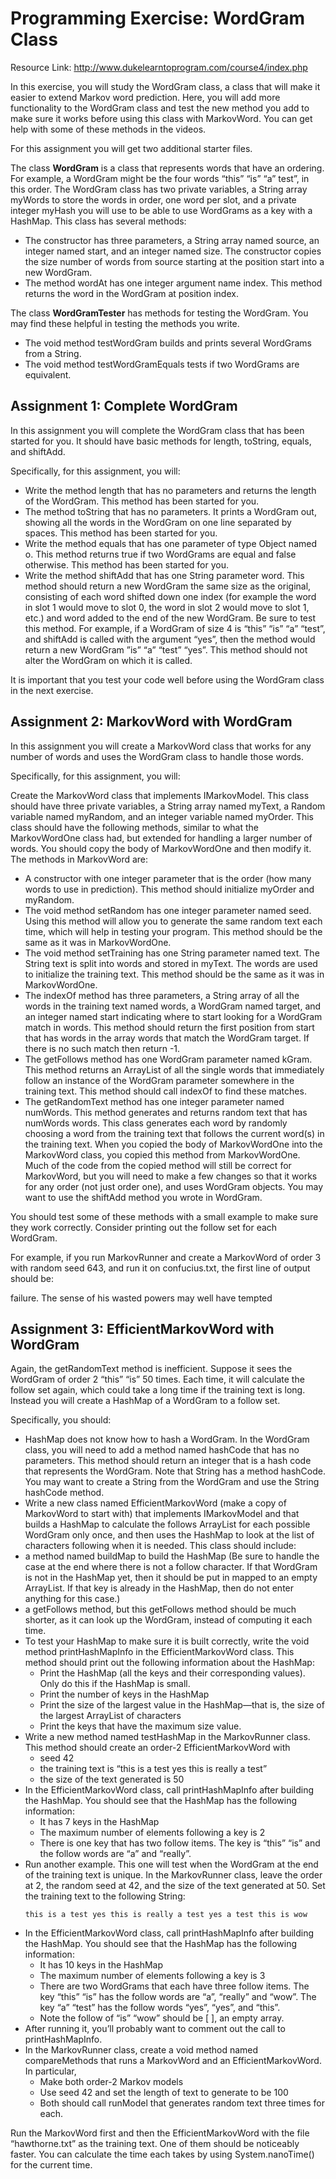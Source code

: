 # Programming Exercise: WordGram Class

Resource Link: http://www.dukelearntoprogram.com/course4/index.php 

In this exercise, you will study the WordGram class, a class that will make it easier to extend Markov word prediction. Here, you will add more functionality to the WordGram class and test the new method you add to make sure it works before using this class with MarkovWord. You can get help with some of these methods in the videos. 

For this assignment you will get two additional starter files. 

The class __WordGram__ is a class that represents words that have an ordering. For example, a WordGram might be the four words “this” “is” “a” test”, in this order. The WordGram class has two private variables, a String array myWords to store the words in order, one word per slot, and a private integer myHash you will use to be able to use WordGrams as a key with a HashMap. This class has several methods:
- The constructor has three parameters, a String array named source, an integer named start, and an integer named size. The constructor copies the size number of words from source starting at the position start into a new WordGram.
- The method wordAt has one integer argument name index. This method returns the word in the WordGram at position index.

The class __WordGramTester__ has methods for testing the WordGram. You may find these helpful in testing the methods you write. 
- The void method testWordGram builds and prints several WordGrams from a String.
- The void method testWordGramEquals tests if two WordGrams are equivalent. 

## Assignment 1: Complete WordGram
In this assignment you will complete the WordGram class that has been started for you. It should have basic methods for length, toString, equals, and shiftAdd.

Specifically, for this assignment, you will:
- Write the method length that has no parameters and returns the length of the WordGram. This method has been started for you. 
- The method toString that has no parameters. It prints a WordGram out, showing all the words in the WordGram on one line separated by spaces. This method has been started for you. 
- Write the method equals that has one parameter of type Object named o. This method returns true if two WordGrams are equal and false otherwise. This method has been started for you. 
- Write the method shiftAdd that has one String parameter word. This method should return a new WordGram the same size as the original, consisting of each word shifted down one index (for example the word in slot 1 would move to slot 0, the word in slot 2 would move to slot 1, etc.) and word added to the end of the new WordGram. Be sure to test this method. For example, if a WordGram of size 4 is “this” “is” “a” “test”, and shiftAdd is called with the argument “yes”, then the method would return a new WordGram ”is” “a” “test” “yes”. This method should not alter the WordGram on which it is called.

It is important that you test your code well before using the WordGram class in the next exercise. 

## Assignment 2: MarkovWord with WordGram
In this assignment you will create a MarkovWord class that works for any number of words and uses the WordGram class to handle those words. 

Specifically, for this assignment, you will:

Create the MarkovWord class that implements IMarkovModel. This class should have three private variables, a String array named myText, a Random variable named myRandom, and an integer variable named myOrder. This class should have the following methods, similar to what the MarkovWordOne class had, but extended for handling a larger number of words. You should copy the body of MarkovWordOne and then modify it. The methods in MarkovWord are:
- A constructor with one integer parameter that is the order (how many words to use in prediction). This method should initialize myOrder and myRandom.
- The void method setRandom has one integer parameter named seed. Using this method will allow you to generate the same random text each time, which will help in testing your program. This method should be the same as it was in MarkovWordOne.
- The void method setTraining has one String parameter named text. The String text is split into words and stored in myText. The words are used to initialize the training text. This method should be the same as it was in MarkovWordOne.
- The indexOf method has three parameters, a String array of all the words in the training text named words, a WordGram named target, and an integer named start indicating where to start looking for a WordGram match in words. This method should return the first position from start that has words in the array words that match the WordGram target. If there is no such match then return -1.
- The getFollows method has one WordGram parameter named kGram. This method returns an ArrayList of all the single words that immediately follow an instance of the WordGram parameter somewhere in the training text. This method should call indexOf to find these matches.
- The getRandomText method has one integer parameter named numWords. This method generates and returns random text that has numWords words. This class generates each word by randomly choosing a word from the training text that follows the current word(s) in the training text. When you copied the body of MarkovWordOne into the MarkovWord class, you copied this method from MarkovWordOne. Much of the code from the copied method will still be correct for MarkovWord, but you will need to make a few changes so that it works for any order (not just order one), and uses WordGram objects. You may want to use the shiftAdd method you wrote in WordGram.

You should test some of these methods with a small example to make sure they work correctly. Consider printing out the follow set for each WordGram. 

For example, if you run MarkovRunner and create a MarkovWord of order 3 with random seed 643, and run it on confucius.txt, the first line of output should be:

failure. The sense of his wasted powers may well have tempted

## Assignment 3: EfficientMarkovWord with WordGram
Again, the getRandomText method is inefficient. Suppose it sees the WordGram of order 2 “this” “is” 50 times. Each time, it will calculate the follow set again, which could take a long time if the training text is long. Instead you will create a HashMap of a WordGram to a follow set. 

Specifically, you should:
- HashMap does not know how to hash a WordGram. In the WordGram class, you will need to add a method named hashCode that has no parameters. This method should return an integer that is a hash code that represents the WordGram. Note that String has a method hashCode. You may want to create a String from the WordGram and use the String hashCode method.
- Write a new class named EfficientMarkovWord (make a copy of MarkovWord to start with) that implements IMarkovModel and that builds a HashMap to calculate the follows ArrayList for each possible WordGram only once, and then uses the HashMap to look at the list of characters following when it is needed. This class should include:
- a method named buildMap to build the HashMap (Be sure to handle the case at the end where there is not a follow character. If that WordGram is not in the HashMap yet, then it should be put in mapped to an empty ArrayList. If that key is already in the HashMap, then do not enter anything for this case.)
- a getFollows method, but this getFollows method should be much shorter, as it can look up the WordGram, instead of computing it each time.
- To test your HashMap to make sure it is built correctly, write the void method printHashMapInfo in the EfficientMarkovWord class. This method should print out the following information about the HashMap: 
  - Print the HashMap (all the keys and their corresponding values). Only do this if the HashMap is small.
  - Print the number of keys in the HashMap
  - Print the size of the largest value in the HashMap—that is, the size of the largest ArrayList of characters
  - Print the keys that have the maximum size value.
- Write a new method named testHashMap in the MarkovRunner class. This method should create an order-2 EfficientMarkovWord with
  - seed 42
  - the training text is “this is a test yes this is really a test”
  - the size of the text generated is 50
- In the EfficientMarkovWord class, call printHashMapInfo after building the HashMap. You should see that the HashMap has the following information:
  - It has 7 keys in the HashMap
  - The maximum number of elements following a key is 2
  - There is one key that has two follow items. The key is “this” “is” and the follow words are “a” and “really”. 
- Run another example. This one will test when the WordGram at the end of the training text is unique. In the MarkovRunner class, leave the order at 2,  the random seed at 42, and the size of the text generated at 50. Set the training text to the following String:
  ```
  this is a test yes this is really a test yes a test this is wow
  ```
- In the EfficientMarkovWord class, call printHashMapInfo after building the HashMap. You should see that the HashMap has the following information:
  - It has 10  keys in the HashMap
  - The maximum number of elements following a key is 3
  - There are two WordGrams that each have three  follow items. The key “this” “is” has the follow words are “a”, “really” and “wow”. The key “a” “test” has the follow words “yes”, “yes”, and “this”. 
  - Note the follow of “is” “wow” should be [ ], an empty array. 
- After running it, you’ll probably want to comment out the call to printHashMapInfo.
- In the MarkovRunner class, create a void method named compareMethods that runs a MarkovWord and an EfficientMarkovWord. In particular,
  - Make both order-2 Markov models
  - Use seed 42 and set the length of text to generate to be 100
  - Both should call runModel that generates random text three times for each.

Run the MarkovWord first and then the EfficientMarkovWord with the file “hawthorne.txt” as the training text. One of them should be noticeably faster. You can calculate the time each takes by using System.nanoTime() for the current time.
